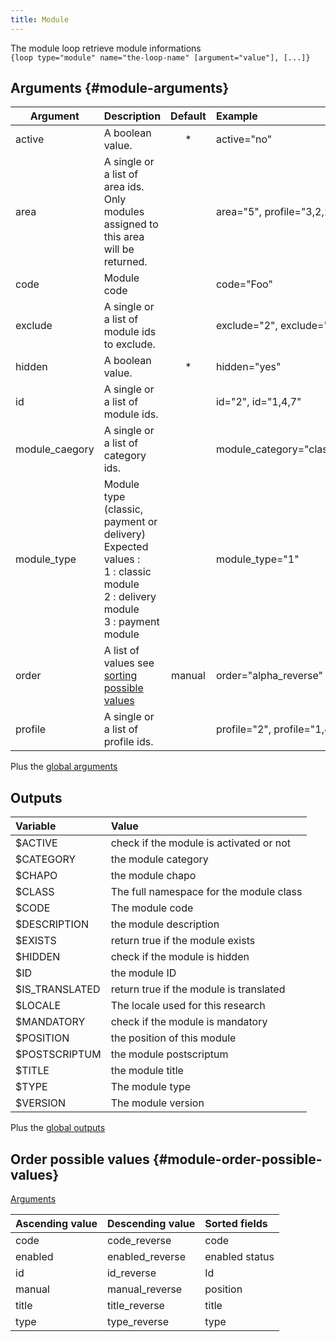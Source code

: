 ```yaml
---
title: Module
---
```


The module loop retrieve module informations  
`{loop type="module" name="the-loop-name" [argument="value"], [...]}`

## Arguments {#module-arguments}

| Argument       | Description                                                                                                                                    | Default | Example                                    |
|----------------|:-----------------------------------------------------------------------------------------------------------------------------------------------|:-------:|:-------------------------------------------|
| active         | A boolean value.                                                                                                                               |    *    | active="no"                                |
| area           | A single or a list of area ids. Only modules assigned to this area will be returned.                                                           |         | area="5", profile="3,2,17"                 |
| code           | Module code                                                                                                                                    |         | code="Foo"                                 |
| exclude        | A single or a list of module ids to exclude.                                                                                                   |         | exclude="2", exclude="1,4,7"               |
| hidden         | A boolean value.                                                                                                                               |    *    | hidden="yes"                               |
| id             | A single or a list of module ids.                                                                                                              |         | id="2", id="1,4,7"                         |
| module_caegory | A single or a list of category   ids.                                                                                                          |         | module_category="classic,delivery,payment" |
| module_type    | Module type (classic, payment or delivery) <br/> Expected values : <br/> 1 : classic module <br/> 2 : delivery module <br/> 3 : payment module |         | module_type="1"                            |
| order          | A list of values see [sorting possible values](#module-order-possible-values)                                                                  | manual  | order="alpha_reverse"                      |
| profile        | A single or a list of profile ids.                                                                                                             |         | profile="2", profile="1,4,7"               |

Plus the [global arguments](./global_arguments)

## Outputs

| Variable       | Value                                   |
|:---------------|:----------------------------------------|
| $ACTIVE        | check if the module is activated or not |
| $CATEGORY      | the module category                     |
| $CHAPO         | the module chapo                        |
| $CLASS         | The full namespace for the module class |
| $CODE          | The module code                         |
| $DESCRIPTION   | the module description                  |
| $EXISTS        | return true if the module exists        |
| $HIDDEN        | check if the module is hidden           |
| $ID            | the module ID                           |
| $IS_TRANSLATED | return true if the module is translated |
| $LOCALE        | The locale used for this research       |
| $MANDATORY     | check if the module is mandatory        |
| $POSITION      | the position of this module             |
| $POSTSCRIPTUM  | the module postscriptum                 |
| $TITLE         | the module title                        |
| $TYPE          | The module type                         |
| $VERSION       | The module version                      |

Plus the [global outputs](./global_outputs)

## Order possible values {#module-order-possible-values}

[Arguments](#module-arguments)

| Ascending value | Descending value | Sorted fields  |
|-----------------|------------------|:---------------|
| code            | code_reverse     | code           |
| enabled         | enabled_reverse  | enabled status |
| id              | id_reverse       | Id             |
| manual          | manual_reverse   | position       |
| title           | title_reverse    | title          |
| type            | type_reverse     | type           |
